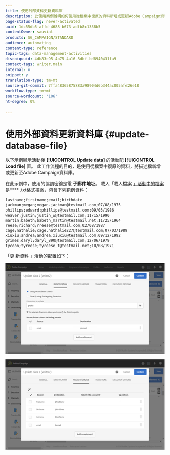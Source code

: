 ```yaml
---
title: 使用外部資料更新資料庫
description: 此使用案例說明如何使用從檔案中復原的資料新增或更新Adobe Campaign資料庫的設定檔。
page-status-flag: never-activated
uuid: 1dc55db5-affd-4688-b673-adfb8c1338b5
contentOwner: sauviat
products: SG_CAMPAIGN/STANDARD
audience: automating
content-type: reference
topic-tags: data-management-activities
discoiquuid: 4db83c95-4b75-4a16-8dbf-bd8940431fa9
context-tags: writer,main
internal: n
snippet: y
translation-type: tm+mt
source-git-commit: 7ffa48365875883a98904d6b344ac005afe26e18
workflow-type: tm+mt
source-wordcount: '106'
ht-degree: 0%

---
```



# 使用外部資料更新資料庫 {#update-database-file}

以下示例顯示活動後 **[!UICONTROL Update data]** 的活動配 **[!UICONTROL Load file]** 置。 此工作流程的目的，是使用從檔案中復原的資料，將描述檔新增或更新至Adobe Campaign資料庫。

在此示例中，使用的協調密鑰是電 **子郵件地址**。 載入「載入檔案 [」活動中的檔案是](../../automating/using/load-file.md)**** .txt格式檔案，包含下列範例資料：

```
lastname;firstname;email;birthdate
jackman;megan;megan.jackman@testmail.com;07/08/1975
phillips;edward;phillips@testmail.com;09/03/1986
weaver;justin;justin_w@testmail.com;11/15/1990
martin;babeth;babeth_martin@testmail.net;11/25/1964
reese;richard;rreese@testmail.com;02/08/1987
cage;nathalie;cage.nathalie227@testmail.com;07/03/1989
xiuxiu;andrea;andrea.xiuxiu@testmail.com;09/12/1992
grimes;daryl;daryl_890@testmail.com;12/06/1979
tycoon;tyreese;tyreese_t@testmail.net;10/08/1971
```

「更 [新資料](../../automating/using/update-data.md) 」活動的配置如下：

![](assets/deduplication_example2_writer1.png)

![](assets/deduplication_example2_writer2.png)
